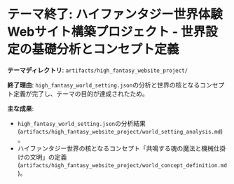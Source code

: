 # テーマ終了: ハイファンタジー世界体験Webサイト構築プロジェクト - 世界設定の基礎分析とコンセプト定義

**テーマディレクトリ**: `artifacts/high_fantasy_website_project/`

**終了理由**: `high_fantasy_world_setting.json`の分析と世界の核となるコンセプト定義が完了し、テーマの目的が達成されたため。

**主な成果**: 
*   `high_fantasy_world_setting.json`の分析結果 (`artifacts/high_fantasy_website_project/world_setting_analysis.md`)。
*   ハイファンタジー世界の核となるコンセプト「共鳴する魂の魔法と機械仕掛けの文明」の定義 (`artifacts/high_fantasy_website_project/world_concept_definition.md`)。
